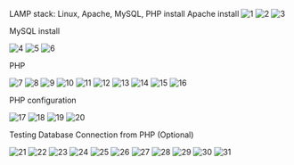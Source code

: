 LAMP stack:
Linux, Apache, MySQL, PHP install
Apache install
![1](https://github.com/RKLIT/Install-Linux-Apache-MySQL-PHP-LAMP-Roman-Kalandia-LOGITpv20/assets/77961594/f232d708-8c5d-43df-b73d-0697d662d014)
![2](https://github.com/RKLIT/Install-Linux-Apache-MySQL-PHP-LAMP-Roman-Kalandia-LOGITpv20/assets/77961594/625d6bc6-962f-4bf1-b79f-e2b8ac5c9b7c)
![3](https://github.com/RKLIT/Install-Linux-Apache-MySQL-PHP-LAMP-Roman-Kalandia-LOGITpv20/assets/77961594/150c28cf-f5ae-42c3-ac4f-30621f2709c8)

MySQL install

![4](https://github.com/RKLIT/Install-Linux-Apache-MySQL-PHP-LAMP-Roman-Kalandia-LOGITpv20/assets/77961594/aa6710ce-4501-413e-9c0e-35566a1be662)
![5](https://github.com/RKLIT/Install-Linux-Apache-MySQL-PHP-LAMP-Roman-Kalandia-LOGITpv20/assets/77961594/88db6757-6b81-4d0d-bd29-e6bdd95067b1)
![6](https://github.com/RKLIT/Install-Linux-Apache-MySQL-PHP-LAMP-Roman-Kalandia-LOGITpv20/assets/77961594/cede8f92-2651-455e-859c-9ae0a8ee95f1)

PHP

![7](https://github.com/RKLIT/Install-Linux-Apache-MySQL-PHP-LAMP-Roman-Kalandia-LOGITpv20/assets/77961594/bc0e5af2-8bdf-40ad-9e5e-1f11a3d77bb1)
![8](https://github.com/RKLIT/Install-Linux-Apache-MySQL-PHP-LAMP-Roman-Kalandia-LOGITpv20/assets/77961594/99355763-5f81-416b-b358-4d0e81a121b4)
![9](https://github.com/RKLIT/Install-Linux-Apache-MySQL-PHP-LAMP-Roman-Kalandia-LOGITpv20/assets/77961594/efbb9d25-8fc5-4dd3-9a1c-452e67a00de6)
![10](https://github.com/RKLIT/Install-Linux-Apache-MySQL-PHP-LAMP-Roman-Kalandia-LOGITpv20/assets/77961594/04877924-e1d3-4f57-9fdf-83ef007580f4)
![11](https://github.com/RKLIT/Install-Linux-Apache-MySQL-PHP-LAMP-Roman-Kalandia-LOGITpv20/assets/77961594/379e2172-0d2c-4313-a8da-583ff2cdc8f2)
![12](https://github.com/RKLIT/Install-Linux-Apache-MySQL-PHP-LAMP-Roman-Kalandia-LOGITpv20/assets/77961594/5e2e444f-34b5-4b87-a190-f0e8a23f85fa)
![13](https://github.com/RKLIT/Install-Linux-Apache-MySQL-PHP-LAMP-Roman-Kalandia-LOGITpv20/assets/77961594/d7a859ab-cec2-4a21-ba2b-85c19235bfa0)
![14](https://github.com/RKLIT/Install-Linux-Apache-MySQL-PHP-LAMP-Roman-Kalandia-LOGITpv20/assets/77961594/9b0c54d5-ebdd-4c0d-8125-bb3fbcdbfa33)
![15](https://github.com/RKLIT/Install-Linux-Apache-MySQL-PHP-LAMP-Roman-Kalandia-LOGITpv20/assets/77961594/30076080-483b-40f5-89ff-5b1f5732dd97)
![16](https://github.com/RKLIT/Install-Linux-Apache-MySQL-PHP-LAMP-Roman-Kalandia-LOGITpv20/assets/77961594/dfa95f8b-3015-4e9f-aa3e-235d7a97ebad)

PHP configuration

![17](https://github.com/RKLIT/Install-Linux-Apache-MySQL-PHP-LAMP-Roman-Kalandia-LOGITpv20/assets/77961594/af596d8a-089c-4c07-8d90-89f0b1a143b1)
![18](https://github.com/RKLIT/Install-Linux-Apache-MySQL-PHP-LAMP-Roman-Kalandia-LOGITpv20/assets/77961594/29d00b11-f179-4bf4-bb97-527c71fba010)
![19](https://github.com/RKLIT/Install-Linux-Apache-MySQL-PHP-LAMP-Roman-Kalandia-LOGITpv20/assets/77961594/858df418-3889-4110-888c-02f3481fd079)
![20](https://github.com/RKLIT/Install-Linux-Apache-MySQL-PHP-LAMP-Roman-Kalandia-LOGITpv20/assets/77961594/ed914d93-41c9-4b1b-8662-c689577eaa6c)

Testing Database Connection from PHP (Optional)

![21](https://github.com/RKLIT/Install-Linux-Apache-MySQL-PHP-LAMP-Roman-Kalandia-LOGITpv20/assets/77961594/b6d04bc3-4fe3-4320-9279-fdcdff786fba)
![22](https://github.com/RKLIT/Install-Linux-Apache-MySQL-PHP-LAMP-Roman-Kalandia-LOGITpv20/assets/77961594/5017c894-ae12-4f63-967f-bf4f47014699)
![23](https://github.com/RKLIT/Install-Linux-Apache-MySQL-PHP-LAMP-Roman-Kalandia-LOGITpv20/assets/77961594/93e51ce8-c7cd-432b-a979-f0e4cf47eb34)
![24](https://github.com/RKLIT/Install-Linux-Apache-MySQL-PHP-LAMP-Roman-Kalandia-LOGITpv20/assets/77961594/6d5ed29f-35c7-48c0-b23a-4a67227b5ad1)
![25](https://github.com/RKLIT/Install-Linux-Apache-MySQL-PHP-LAMP-Roman-Kalandia-LOGITpv20/assets/77961594/e1f93845-d3ba-4a74-846b-b6cb44cf7188)
![26](https://github.com/RKLIT/Install-Linux-Apache-MySQL-PHP-LAMP-Roman-Kalandia-LOGITpv20/assets/77961594/346412f5-1837-4c3f-8c3d-96b2083cd87d)
![27](https://github.com/RKLIT/Install-Linux-Apache-MySQL-PHP-LAMP-Roman-Kalandia-LOGITpv20/assets/77961594/6ed5b74d-ace1-4989-a74c-891262a80f9b)
![28](https://github.com/RKLIT/Install-Linux-Apache-MySQL-PHP-LAMP-Roman-Kalandia-LOGITpv20/assets/77961594/840fcb89-10ef-417d-bb0e-320abcbdb687)
![29](https://github.com/RKLIT/Install-Linux-Apache-MySQL-PHP-LAMP-Roman-Kalandia-LOGITpv20/assets/77961594/26d8619f-c924-4e9f-883c-695b8287b235)
![30](https://github.com/RKLIT/Install-Linux-Apache-MySQL-PHP-LAMP-Roman-Kalandia-LOGITpv20/assets/77961594/2e5b431a-7688-4a68-bb51-493105216b49)
![31](https://github.com/RKLIT/Install-Linux-Apache-MySQL-PHP-LAMP-Roman-Kalandia-LOGITpv20/assets/77961594/3be5d3ba-1783-44b9-bd17-a227d1108326)
